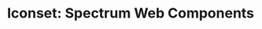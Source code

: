 ---
layout: examples.njk
title: 'Iconset: Spectrum Web Components'
displayName: Iconset
componentName: iconset
tags:
  - component-examples
---